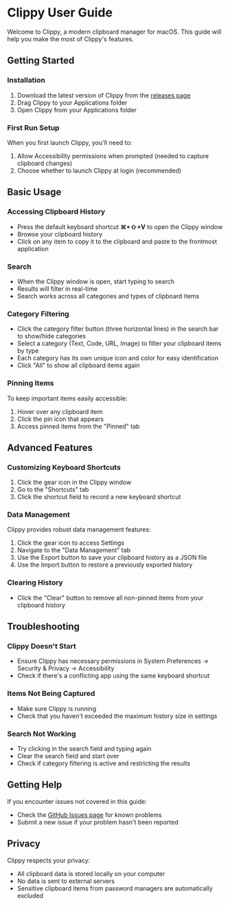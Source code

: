 # Clippy User Guide

Welcome to Clippy, a modern clipboard manager for macOS. This guide will help you make the most of Clippy's features.

## Getting Started

### Installation

1. Download the latest version of Clippy from the [releases page](https://github.com/YOUR_USERNAME/Clippy/releases)
2. Drag Clippy to your Applications folder
3. Open Clippy from your Applications folder

### First Run Setup

When you first launch Clippy, you'll need to:

1. Allow Accessibility permissions when prompted (needed to capture clipboard changes)
2. Choose whether to launch Clippy at login (recommended)

## Basic Usage

### Accessing Clipboard History

- Press the default keyboard shortcut **⌘+⇧+V** to open the Clippy window
- Browse your clipboard history
- Click on any item to copy it to the clipboard and paste to the frontmost application

### Search

- When the Clippy window is open, start typing to search
- Results will filter in real-time
- Search works across all categories and types of clipboard items

### Category Filtering

- Click the category filter button (three horizontal lines) in the search bar to show/hide categories
- Select a category (Text, Code, URL, Image) to filter your clipboard items by type
- Each category has its own unique icon and color for easy identification
- Click "All" to show all clipboard items again

### Pinning Items

To keep important items easily accessible:

1. Hover over any clipboard item
2. Click the pin icon that appears
3. Access pinned items from the "Pinned" tab

## Advanced Features

### Customizing Keyboard Shortcuts

1. Click the gear icon in the Clippy window
2. Go to the "Shortcuts" tab
3. Click the shortcut field to record a new keyboard shortcut

### Data Management

Clippy provides robust data management features:

1. Click the gear icon to access Settings
2. Navigate to the "Data Management" tab
3. Use the Export button to save your clipboard history as a JSON file
4. Use the Import button to restore a previously exported history

### Clearing History

- Click the "Clear" button to remove all non-pinned items from your clipboard history

## Troubleshooting

### Clippy Doesn't Start

- Ensure Clippy has necessary permissions in System Preferences → Security & Privacy → Accessibility
- Check if there's a conflicting app using the same keyboard shortcut

### Items Not Being Captured

- Make sure Clippy is running
- Check that you haven't exceeded the maximum history size in settings

### Search Not Working

- Try clicking in the search field and typing again
- Clear the search field and start over
- Check if category filtering is active and restricting the results

## Getting Help

If you encounter issues not covered in this guide:

- Check the [GitHub Issues page](https://github.com/YOUR_USERNAME/Clippy/issues) for known problems
- Submit a new issue if your problem hasn't been reported

## Privacy

Clippy respects your privacy:

- All clipboard data is stored locally on your computer
- No data is sent to external servers
- Sensitive clipboard items from password managers are automatically excluded 